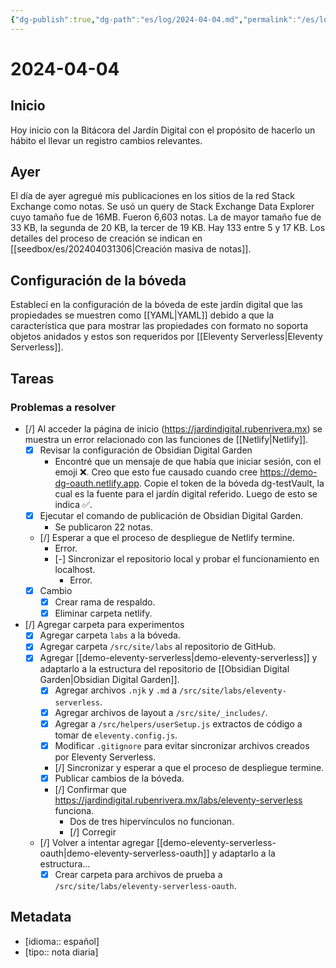 ```yaml
---
{"dg-publish":true,"dg-path":"es/log/2024-04-04.md","permalink":"/es/log/2024-04-04/","title":"2024-04-04","tags":["Bitácora"],"noteIcon":"default","created":"2024-04-04T08:53:21.401-06:00","updated":"2024-04-07T14:54:55.000-06:00"}
---
```


# 2024-04-04

## Inicio
Hoy inicio con la Bitácora del Jardín Digital con el propósito de hacerlo un hábito el llevar un registro cambios relevantes.

## Ayer

El día de ayer agregué mis publicaciones en los sitios de la red Stack Exchange como notas. Se usó un query de Stack Exchange Data Explorer cuyo tamaño fue de 16MB. Fueron 6,603 notas. La de mayor tamaño fue de 33 KB, la segunda de 20 KB, la tercer de 19 KB. Hay 133 entre 5 y 17 KB. Los detalles del proceso de creación se indican en [[seedbox/es/202404031306\|Creación masiva de notas]].
## Configuración de la bóveda

Establecí en la configuración de la bóveda de este jardín digital que las propiedades se muestren como [[YAML\|YAML]] debido a que la característica que para mostrar las propiedades con formato no soporta objetos anidados y estos son requeridos por [[Eleventy Serverless\|Eleventy Serverless]].

## Tareas

### Problemas a resolver
- [/] Al acceder la página de inicio (https://jardindigital.rubenrivera.mx) se muestra un error relacionado con las funciones de [[Netlify\|Netlify]].
	- [x] Revisar la configuración de Obsidian Digital Garden
		- Encontré que un mensaje de que había que iniciar sesión, con el emoji ❌. Creo que esto fue causado cuando cree https://demo-dg-oauth.netlify.app. Copie el token de la bóveda dg-testVault, la cual es la fuente para el jardín digital referido. Luego de esto se indica ✅.
	- [x] Ejecutar el comando de publicación de Obsidian Digital Garden.
		- Se publicaron 22  notas.
	- [/] Esperar a que el proceso de despliegue de Netlify termine.
		- Error.
		- [-] Sincronizar el repositorio local y probar el funcionamiento en localhost.
			- Error.
	- [x] Cambio
		- [x] Crear rama de respaldo.
		- [x] Eliminar carpeta netlify.
- [/] Agregar carpeta para experimentos
	- [x] Agregar carpeta `labs` a la bóveda.
	- [x] Agregar carpeta `/src/site/labs` al repositorio de GitHub.
	- [x] Agregar [[demo-eleventy-serverless\|demo-eleventy-serverless]] y adaptarlo a la estructura del repositorio de [[Obsidian Digital Garden\|Obsidian Digital Garden]].
		- [x] Agregar archivos `.njk` y `.md` a `/src/site/labs/eleventy-serverless`.
		- [x] Agregar archivos de layout a `/src/site/_includes/`.
		- [x] Agregar a `/src/helpers/userSetup.js` extractos de código a tomar de `eleventy.config.js`.
		- [x] Modificar `.gitignore` para evitar sincronizar archivos creados por Eleventy Serverless.
		- [/] Sincronizar y esperar a que el proceso de despliegue termine.
		- [x] Publicar cambios de la bóveda.
		- [/] Confirmar que https://jardindigital.rubenrivera.mx/labs/eleventy-serverless funciona.
			- Dos de tres hipervínculos no funcionan.
			- [/] Corregir
	- [/] Volver a intentar agregar [[demo-eleventy-serverless-oauth\|demo-eleventy-serverless-oauth]] y adaptarlo a la estructura...
		- [x] Crear carpeta para archivos de prueba a `/src/site/labs/eleventy-serverless-oauth`.
## Metadata
- [idioma:: español]
- [tipo:: nota diaria]